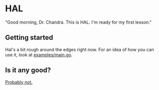 HAL
=====

"Good morning, Dr. Chandra. This is HAL. I'm ready for my first lesson."

Getting started
---------------

Hal's a bit rough around the edges right now. For an idea of how you can use it, look at [examples/main.go](examples/main.go).

Is it any good?
---------------

[Probably not.](http://news.ycombinator.com/item?id=3067434)
